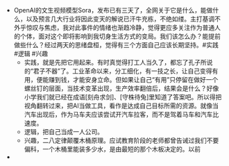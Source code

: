 - OpenAI的文生视频模型Sora，发布已有三天了，全网关于它是什么，能做什么，以及预言几大行业将因此变天的解说已汗牛充栋，不绝如缕。主打基调不外乎惊叹与焦虑，我对此事件的情绪也渐趋冷静，觉得更应多关注作为普通人的个体，面对这个即将影响到我切身生活方式的变局。我们该怎么办？能提前做些什么？经过两天的思绪盘桓，觉得有三个方面自己应该长期坚持。#实践 #逻辑 #兴趣
	- 实践，就是先把它用起来。有时真觉得打工人当久了，都忘了孔子所说的“君子不器”了。工业革命以来，分工细化，有一技之长，让自己变得有用，便能赚到钱，才能安身立命。但如果让自己“有用”只停留在做好一个螺丝钉的层面，当技术变革出现，生产效率翻倍后，结果会是什么？好像小学我们就已经在成语[刻舟求剑]、[守株待兔]里知道了答案吧。所以得把视角翻转过来，把AI当做工具，看作是达成自己目标所需的资源。就像当汽车出现后，作为马车夫应该尝试开汽车拉客，而不是驾着马车和汽车比速度。
	- 逻辑，把自己当成一人公司。
	- 兴趣，二八定律颠覆木桶原理。应试教育阶段的老师都曾告诫过我们不要偏科，一个木桶里能装多少水，是由最短的那个木板决定的。以前
-
